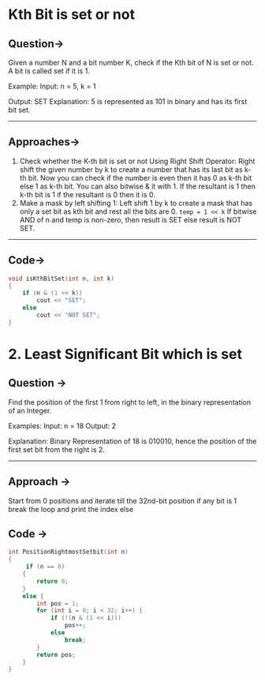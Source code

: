 # Kth Bit is set or not

## Question->
Given a number N and a bit number K, check if the Kth bit of N is set or not. A bit is called set if it is 1.

Example:
Input: n = 5, k = 1

Output: SET
Explanation: 5 is represented as 101 in binary and has its first bit set.

---
## Approaches->
1. Check whether the K-th bit is set or not Using Right Shift Operator: Right shift the given number by k to create a number that has its last bit as k-th bit. Now you can check if the number is even then it has 0 as k-th bit else 1 as k-th bit. You can also bitwise & it with 1. If the resultant is 1 then k-th bit is 1 if the resultant is 0 then it is 0.
2. Make a mask by left shifting 1: Left shift 1 by k to create a mask that has only a set bit as kth bit and rest all the bits are 0. `temp = 1 << k` If bitwise AND of n and temp is non-zero, then result is SET else result is NOT SET.

---
## Code->
```cpp
void isKthBitSet(int n, int k)
{
    if (n & (1 << k))
        cout << "SET";
    else
        cout << "NOT SET";
}
```

# 2. Least Significant Bit which is set

## Question ->
Find the position of the first 1 from right to left, in the binary representation of an Integer.

Examples:
Input: n = 18
Output: 2

Explanation: Binary Representation of 18 is 010010, hence the position of the first set bit from the right is 2.

---
## Approach ->
Start from 0 positions and iterate till the 32nd-bit position if any bit is 1 break the loop and print the index else 

## Code ->
```cpp
int PositionRightmostSetbit(int n)
{
     if (n == 0) 
    {
        return 0;
    }
    else {
        int pos = 1;
        for (int i = 0; i < 32; i++) {
            if (!(n & (1 << i)))
                pos++;
            else
                break;
        }
        return pos;
    }
}
```